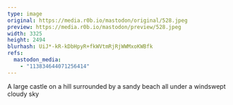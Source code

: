```yaml
---
type: image
original: https://media.r0b.io/mastodon/original/528.jpeg
preview: https://media.r0b.io/mastodon/preview/528.jpeg
width: 3325
height: 2494
blurhash: UiJ*-kR-kDbHpyR+fkWVtmRjRjWWMxoKWBfk
refs:
  mastodon_media:
    - "113834644071256414"
---
```


A large castle on a hill surrounded by a sandy beach all under a windswept cloudy sky
